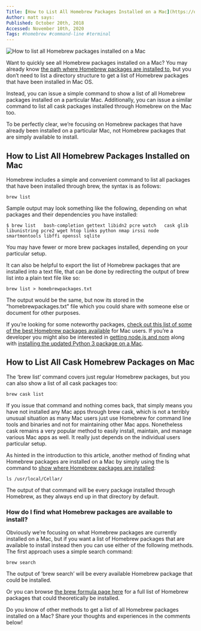 ```yaml
---
Title: [How to List All Homebrew Packages Installed on a Mac](https://osxdaily.com/2018/10/20/how-list-all-homebrew-packages-installed-mac/)
Author: matt says:
Published: October 20th, 2018
Accessed: November 10th, 2020
Tags: #homebrew #command-line #terminal
---
```


![How to list all Homebrew packages installed on a Mac](https://cdn.osxdaily.com/wp-content/uploads/2018/03/install-homebrew-mac-1-610x338.jpg)

Want to quickly see all Homebrew packages installed on a Mac? You may already know [the path where Homebrew packages are installed to](https://osxdaily.com/2018/07/05/where-homebrew-packages-installed-location-mac/), but you don’t need to list a directory structure to get a list of Homebrew packages that have been installed in Mac OS.

Instead, you can issue a simple command to show a list of all Homebrew packages installed on a particular Mac. Additionally, you can issue a similar command to list all cask packages installed through Homebrew on the Mac too.

To be perfectly clear, we’re focusing on Homebrew packages that have already been installed on a particular Mac, not Homebrew packages that are simply available to install.

How to List All Homebrew Packages Installed on Mac
--------------------------------------------------

Homebrew includes a simple and convenient command to list all packages that have been installed through brew, the syntax is as follows:

`brew list`

Sample output may look something like the following, depending on what packages and their dependencies you have installed:

`$ brew list  
bash-completion gettext libidn2 pcre watch  
cask glib libunistring pcre2 wget htop links python nmap irssi node smartmontools libffi openssl sqlite`

You may have fewer or more brew packages installed, depending on your particular setup.

It can also be helpful to export the list of Homebrew packages that are installed into a text file, that can be done by redirecting the output of brew list into a plain text file like so:

`brew list > homebrewpackages.txt`

The output would be the same, but now its stored in the “homebrewpackages.txt” file which you could share with someone else or document for other purposes.

If you’re looking for some noteworthy packages, [check out this list of some of the best Homebrew packages available](https://osxdaily.com/2018/03/26/best-homebrew-packages-mac/) for Mac users. If you’re a developer you might also be interested in [getting node.js and nom](https://osxdaily.com/2018/06/29/how-install-nodejs-npm-mac/) along with [installing the updated Python 3 package on a Mac](https://osxdaily.com/2018/06/13/how-install-update-python-3x-mac/).

How to List All Cask Homebrew Packages on Mac
---------------------------------------------

The ‘brew list’ command covers just regular Homebrew packages, but you can also show a list of all cask packages too:

`brew cask list`

If you issue that command and nothing comes back, that simply means you have not installed any Mac apps through brew cask, which is not a terribly unusual situation as many Mac users just use Homebrew for command line tools and binaries and not for maintaining other Mac apps. Nonetheless cask remains a very popular method to easily install, maintain, and manage various Mac apps as well. It really just depends on the individual users particular setup.

As hinted in the introduction to this article, another method of finding what Homebrew packages are installed on a Mac by simply using the ls command to [show where Homebrew packages are installed](https://osxdaily.com/2018/07/05/where-homebrew-packages-installed-location-mac/):

`ls /usr/local/Cellar/`

The output of that command will be every package installed through Homebrew, as they always end up in that directory by default.

### How do I find what Homebrew packages are available to install?

Obviously we’re focusing on what Homebrew packages are currently installed on a Mac, but if you want a list of Homebrew packages that are available to install instead then you can use either of the following methods. The first approach uses a simple search command:

`brew search`

The output of ‘brew search’ will be every available Homebrew package that could be installed.

Or you can browse [the brew formula page here](https://formulae.brew.sh/formula/) for a full list of Homebrew packages that could theoretically be installed.

Do you know of other methods to get a list of all Homebrew packages installed on a Mac? Share your thoughts and experiences in the comments below!